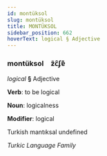 ```yaml
---
id: montüksol
slug: montüksol
title: MONTÜKSOL
sidebar_position: 662
hoverText: logical § Adjective
---
```


### montüksol&emsp;<span kind="abugida">ƶ̃c̑ʄɐ͊</span>

*logical* **§** Adjective

**Verb**: to be logical

**Noun**: logicalness

**Modifier**: logical

Turkish mantıksal undefined

*Turkic Language Family*